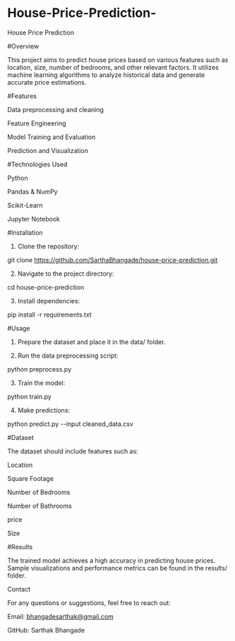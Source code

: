 # House-Price-Prediction-

House Price Prediction

#Overview

This project aims to predict house prices based on various features such as location, size, number of bedrooms, and other relevant factors. It utilizes machine learning algorithms to analyze historical data and generate accurate price estimations.

#Features

Data preprocessing and cleaning

Feature Engineering

Model Training and Evaluation

Prediction and Visualization


#Technologies Used

Python

Pandas & NumPy

Scikit-Learn

Jupyter Notebook


#Installation

1. Clone the repository:

git clone https://github.com/SarthaBhangade/house-price-prediction.git


2. Navigate to the project directory:

cd house-price-prediction


3. Install dependencies:

pip install -r requirements.txt



#Usage

1. Prepare the dataset and place it in the data/ folder.


2. Run the data preprocessing script:

python preprocess.py


3. Train the model:

python train.py


4. Make predictions:

python predict.py --input cleaned_data.csv



#Dataset

The dataset should include features such as:

Location

Square Footage

Number of Bedrooms

Number of Bathrooms

price

Size


#Results

The trained model achieves a high accuracy in predicting house prices. Sample visualizations and performance metrics can be found in the results/ folder.

Contact

For any questions or suggestions, feel free to reach out:

Email: bhangadesarthak@gmail.com 

GitHub: Sarthak Bhangade
